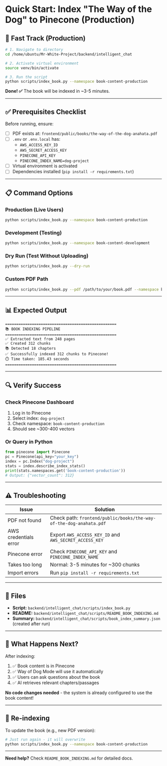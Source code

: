 # Quick Start: Index "The Way of the Dog" to Pinecone (Production)

## 🚀 Fast Track (Production)

```bash
# 1. Navigate to directory
cd /home/ubuntu/Mr-White-Project/backend/intelligent_chat

# 2. Activate virtual environment
source venv/bin/activate

# 3. Run the script
python scripts/index_book.py --namespace book-content-production
```

**Done! ✅** The book will be indexed in ~3-5 minutes.

---

## ✅ Prerequisites Checklist

Before running, ensure:

- [ ] PDF exists at: `frontend/public/books/the-way-of-the-dog-anahata.pdf`
- [ ] `.env` or `.env.local` has:
  - `AWS_ACCESS_KEY_ID`
  - `AWS_SECRET_ACCESS_KEY`
  - `PINECONE_API_KEY`
  - `PINECONE_INDEX_NAME=dog-project`
- [ ] Virtual environment is activated
- [ ] Dependencies installed (`pip install -r requirements.txt`)

---

## 📋 Command Options

### Production (Live Users)
```bash
python scripts/index_book.py --namespace book-content-production
```

### Development (Testing)
```bash
python scripts/index_book.py --namespace book-content-development
```

### Dry Run (Test Without Uploading)
```bash
python scripts/index_book.py --dry-run
```

### Custom PDF Path
```bash
python scripts/index_book.py --pdf /path/to/your/book.pdf --namespace book-content-production
```

---

## 📊 Expected Output

```
==================================================
📚 BOOK INDEXING PIPELINE
==================================================
✅ Extracted text from 248 pages
✅ Created 312 chunks
📚 Detected 18 chapters
✅ Successfully indexed 312 chunks to Pinecone!
⏱️ Time taken: 185.43 seconds
==================================================
```

---

## 🔍 Verify Success

### Check Pinecone Dashboard
1. Log in to Pinecone
2. Select index: `dog-project`
3. Check namespace: `book-content-production`
4. Should see ~300-400 vectors

### Or Query in Python
```python
from pinecone import Pinecone
pc = Pinecone(api_key="your_key")
index = pc.Index("dog-project")
stats = index.describe_index_stats()
print(stats.namespaces.get('book-content-production'))
# Output: {"vector_count": 312}
```

---

## ⚠️ Troubleshooting

| Issue | Solution |
|-------|----------|
| PDF not found | Check path: `frontend/public/books/the-way-of-the-dog-anahata.pdf` |
| AWS credentials error | Export `AWS_ACCESS_KEY_ID` and `AWS_SECRET_ACCESS_KEY` |
| Pinecone error | Check `PINECONE_API_KEY` and `PINECONE_INDEX_NAME` |
| Takes too long | Normal: 3-5 minutes for ~300 chunks |
| Import errors | Run `pip install -r requirements.txt` |

---

## 📁 Files

- **Script:** `backend/intelligent_chat/scripts/index_book.py`
- **README:** `backend/intelligent_chat/scripts/README_BOOK_INDEXING.md`
- **Summary:** `backend/intelligent_chat/scripts/book_index_summary.json` (created after run)

---

## 🎯 What Happens Next?

After indexing:
1. ✅ Book content is in Pinecone
2. ✅ Way of Dog Mode will use it automatically
3. ✅ Users can ask questions about the book
4. ✅ AI retrieves relevant chapters/passages

**No code changes needed** - the system is already configured to use the book content!

---

## 🔄 Re-indexing

To update the book (e.g., new PDF version):

```bash
# Just run again - it will overwrite
python scripts/index_book.py --namespace book-content-production
```

---

**Need help?** Check `README_BOOK_INDEXING.md` for detailed docs.

